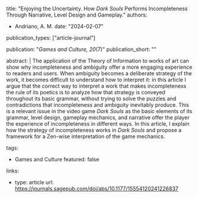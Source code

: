 title: "Enjoying the Uncertainty. How _Dark Souls_ Performs Incompleteness Through Narrative, Level Design and Gameplay."
authors:
  - Andriano, A. M.
date: "2024-02-07"

publication_types: ["article-journal"]

publication: "*Games and Culture, 20*(7)"
publication_short: ""

abstract: |
  The application of the Theory of Information to works of art can show why incompleteness and ambiguity offer a more engaging experience to readers and users. When ambiguity becomes a deliberate strategy of the work, it becomes difficult to understand how to interpret it: in this article I argue that the correct way to interpret a work that makes incompleteness the rule of its poetics is to analyze how that strategy is conveyed throughout its basic grammar, without trying to solve the puzzles and contradictions that incompleteness and ambiguity inevitably produce. This is a relevant issue in the video game *Dark Souls* as the basic elements of its grammar, level design, gameplay mechanics, and narrative offer the player the experience of incompleteness in different ways. In this article, I explain how the strategy of incompleteness works in *Dark Souls* and propose a framework for a Zen-wise interpretation of the game mechanics.

tags:
  - Games and Culture
featured: false

links:
  - type: article
    url: https://journals.sagepub.com/doi/abs/10.1177/15554120241226837


